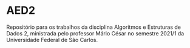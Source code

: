 # AED2
Repositório para os trabalhos da disciplina Algoritmos e Estruturas de Dados 2, ministrada pelo professor Mário César no semestre 2021/1 da Universidade Federal de São Carlos.
